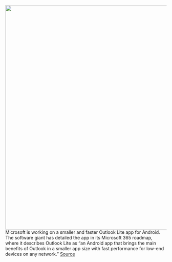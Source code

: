 <img src='https://cdn.vox-cdn.com/thumbor/4qtY6XlX_bBXHH_8LgY1NtFbHqk=/0x0:2398x1600/1200x800/filters:focal(1008x609:1390x991)/cdn.vox-cdn.com/uploads/chorus_image/image/71046884/outlookmobile.0.jpg' width='700px' /><br/>
Microsoft is working on a smaller and faster Outlook Lite app for Android. The software giant has detailed the app in its Microsoft 365 roadmap, where it describes Outlook Lite as “an Android app that brings the main benefits of Outlook in a smaller app size with fast performance for low-end devices on any network.”
<a href='https://www.theverge.com/2022/7/5/23195031/microsoft-outlook-lite-android-app-july-release'> Source <a/>